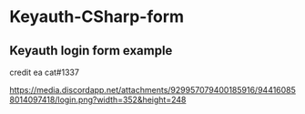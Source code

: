 # Keyauth-CSharp-form
## Keyauth login form example
credit ea cat#1337

https://media.discordapp.net/attachments/929957079400185916/944160858014097418/login.png?width=352&height=248
